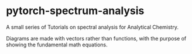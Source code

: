 # pytorch-spectrum-analysis
A small series of Tutorials on spectral analysis for Analytical Chemistry.

Diagrams are made with vectors rather than functions, with the purpose of showing the fundamental math equations.
